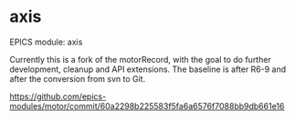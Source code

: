 # axis

EPICS module: axis

Currently this is a fork of the motorRecord, with the goal to do
further development, cleanup and API extensions.
The baseline is after R6-9 and after the conversion from svn to Git.


https://github.com/epics-modules/motor/commit/60a2298b225583f5fa6a6576f7088bb9db661e16
